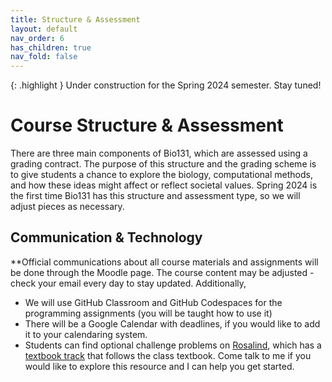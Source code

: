 ```yaml
---
title: Structure & Assessment
layout: default
nav_order: 6
has_children: true
nav_fold: false
---
```


{: .highlight } Under construction for the Spring 2024 semester. Stay tuned!

# Course Structure & Assessment

There are three main components of Bio131, which are assessed using a grading contract. The purpose of this structure and the grading scheme is to give students a chance to explore the biology, computational methods, and how these ideas might affect or reflect societal values. Spring 2024 is the first time Bio131 has this structure and assessment type, so we will adjust pieces as necessary.

## Communication & Technology

**Official communications about all course materials and assignments will be done through the Moodle page. The course content may be adjusted - check your email every day to stay updated. Additionally,
- We will use GitHub Classroom and GitHub Codespaces for the programming assignments (you will be taught how to use it)
- There will be a Google Calendar with deadlines, if you would like to add it to your calendaring system.
- Students can find optional challenge problems on [Rosalind](https://rosalind.info/problems/locations/), which has a [textbook track](https://rosalind.info/problems/list-view/?location=bioinformatics-textbook-track) that follows the class textbook. Come talk to me if you would like to explore this resource and I can help you get started.
